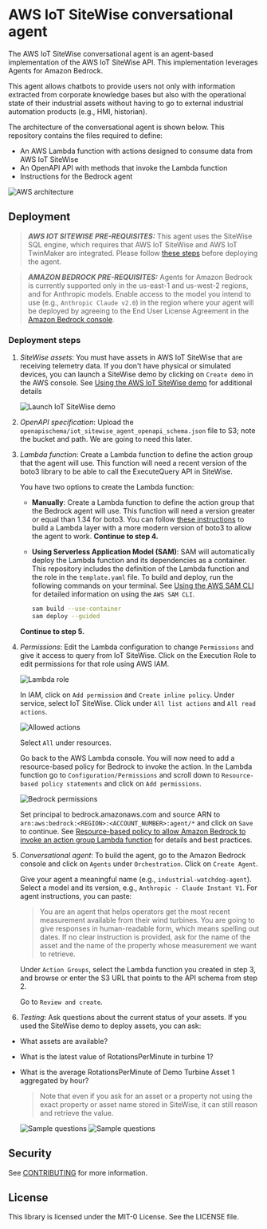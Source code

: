 # AWS IoT SiteWise conversational agent

The AWS IoT SiteWise conversational agent is an agent-based implementation of the AWS IoT SiteWise API. This implementation leverages Agents for Amazon Bedrock.

This agent allows chatbots to provide users not only with information extracted from corporate knowledge bases but also with the operational state of their industrial assets without having to go to external industrial automation products (e.g., HMI, historian).

The architecture of the conversational agent is shown below. This repository contains the files required to define:

- An AWS Lambda function with actions designed to consume data from AWS IoT SiteWise
- An OpenAPI API with methods that invoke the Lambda function
- Instructions for the Bedrock agent

![AWS architecture](figs/iot-sitewise-bedrock.png)

## Deployment

> **_AWS IOT SITEWISE PRE-REQUISITES:_** This agent uses the SiteWise SQL engine, which requires that AWS IoT SiteWise and AWS IoT TwinMaker are integrated. Please follow [these steps](https://docs.aws.amazon.com/iot-sitewise/latest/userguide/integrate-tm.html) before deploying the agent.

> **_AMAZON BEDROCK PRE-REQUISITES:_** Agents for Amazon Bedrock is currently supported only in the us-east-1 and us-west-2 regions, and for Anthropic models. Enable access to the model you intend to use (e.g., `Anthropic Claude v2.0`) in the region where your agent will be deployed by agreeing to the End User License Agreement in the [Amazon Bedrock console](https://docs.aws.amazon.com/bedrock/latest/userguide/model-access.html).

### Deployment steps

1. _SiteWise assets_: You must have assets in AWS IoT SiteWise that are receiving telemetry data. If you don't have physical or simulated devices, you can launch a SiteWise demo by clicking on `Create demo` in the AWS console. See [Using the AWS IoT SiteWise demo](https://docs.aws.amazon.com/iot-sitewise/latest/userguide/getting-started-demo.html) for additional details

    ![Launch IoT SiteWise demo](figs/launch-sitewise-demo.png)

2. _OpenAPI specification_: Upload the `openapischema/iot_sitewise_agent_openapi_schema.json` file to S3; note the bucket and path. We are going to need this later.

3. _Lambda function_: Create a Lambda function to define the action group that the agent will use. This function will need a recent version of the boto3 library to be able to call the ExecuteQuery API in SiteWise.

    You have two options to create the Lambda function:

   - **Manually**: Create a Lambda function to define the action group that the Bedrock agent will use. This function will need a version greater or equal than 1.34 for boto3. You can follow [these instructions](https://docs.aws.amazon.com/lambda/latest/dg/creating-deleting-layers.html) to build a Lambda layer with a more modern version of boto3 to allow the agent to work. **Continue to step 4.**

   - **Using Serverless Application Model (SAM)**: SAM will automatically deploy the Lambda function and its dependencies as a container. This repository includes the definition of the Lambda function and the role in the `template.yaml` file. To build and deploy, run the following commands on your terminal. See [Using the AWS SAM CLI](https://docs.aws.amazon.com/serverless-application-model/latest/developerguide/using-sam-cli.html) for detailed information on using the `AWS SAM CLI`.

       ```bash
       sam build --use-container
       sam deploy --guided
       ```

    **Continue to step 5.**

4. _Permissions_: Edit the Lambda configuration to change `Permissions` and give it access to query from IoT SiteWise. Click on the Execution Role to edit permissions for that role using AWS IAM.

    ![Lambda role](figs/lambda-role.png)

    In IAM, click on `Add permission` and `Create inline policy`. Under service, select IoT SiteWise. Click under `All list actions` and `All read actions`.

    ![Allowed actions](figs/iam-all-list-all-read.png)

    Select `All` under resources.

    Go back to the AWS Lambda console. You will now need to add a resource-based policy for Bedrock to invoke the action. In the Lambda function go to `Configuration/Permissions` and scroll down to `Resource-based policy statements` and click on `Add permissions`.

    ![Bedrock permissions](figs/bedrock-add-permissions.jpeg)

    Set principal to bedrock.amazonaws.com and source ARN to `arn:aws:bedrock:<REGION>:<ACCOUNT_NUMBER>:agent/*` and click on `Save` to continue. See [Resource\-based policy to allow Amazon Bedrock to invoke an action group Lambda function](https://docs.aws.amazon.com/bedrock/latest/userguide/agents-permissions.html#agents-permissions-lambda) for details and best practices.

5. _Conversational agent_: To build the agent, go to the Amazon Bedrock console and click on `Agents` under `Orchestration`. Click on `Create Agent`.

    Give your agent a meaningful name (e.g., `industrial-watchdog-agent`). Select a model and its version, e.g., `Anthropic - Claude Instant V1`. For agent instructions, you can paste:

    > You are an agent that helps operators get the most recent measurement available from their wind turbines. You are going to give responses in human-readable form, which means spelling out dates. If no clear instruction is provided, ask for the name of the asset and the name of the property whose measurement we want to retrieve.

    Under `Action Groups`, select the Lambda function you created in step 3, and browse or enter the S3 URL that points to the API schema from step 2.

    Go to `Review and create`.

6. _Testing_: Ask questions about the current status of your assets. If you used the SiteWise demo to deploy assets, you can ask:

- What assets are available?
- What is the latest value of RotationsPerMinute in turbine 1?
- What is the average RotationsPerMinute of Demo Turbine Asset 1 aggregated by hour?


    > Note that even if you ask for an asset or a property not using the exact property or asset name stored in SiteWise, it can still reason and retrieve the value.

    ![Sample questions](figs/sample-questions.png)
    ![Sample questions](figs/aggregate-sample-questions.png)

## Security

See [CONTRIBUTING](CONTRIBUTING.md#security-issue-notifications) for more information.

## License

This library is licensed under the MIT-0 License. See the LICENSE file.
